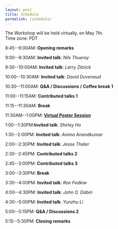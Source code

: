 ```yaml
---
layout: post
title: Schedule
permalink: /schedule/
---
```


The Workshop will be held virtually, on May 7th.<br>
Time zone: PDT

8:45--9:00AM: **Opening remarks**

9:00--9:30AM: **Invited talk**: *Nils Thuerey*

9:30--10:00AM: **Invited talk**: *Larry Zitnick*

10:00--10:30AM: **Invited talk**: *David Duvenaud*

10:30--11:00AM: **Q&A / Discussions / Coffee break 1**

11:00--11:15AM: **Contributed talks 1**

11:15--11:30AM: **Break**

11:30AM--1:00PM: [**Virtual Poster Session**](/papers)

1:00--1:30PM:**Invited talk**: *Shirley Ho*

1:30--2:00PM: **Invited talk**: *Anima Anandkumar*

2:00--2:30PM: **Invited talk**: *Jesse Thaler*

2:30--2:45PM: **Contributed talks 2**

2:45--3:00PM: **Contributed talks 3**

3:00--3:30PM: **Break**

3:30--4:00PM: **Invited talk**: *Ron Fedkiw* 

4:00--4:30PM: **Invited talk**: *John O. Dabiri* 

4:30--5:00PM: **Invited talk**: *Yunzhu Li* 

5:00--5:15PM: **Q&A / Discussions 2**

5:15--5:30PM: **Closing remarks**
